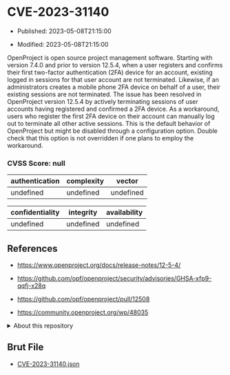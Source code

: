 # CVE-2023-31140

- Published: 2023-05-08T21:15:00

- Modified: 2023-05-08T21:15:00

OpenProject is open source project management software. Starting with version 7.4.0 and prior to version 12.5.4, when a user registers and confirms their first two-factor authentication (2FA) device for an account, existing logged in sessions for that user account are not terminated. Likewise, if an administrators creates a mobile phone 2FA device on behalf of a user, their existing sessions are not terminated. The issue has been resolved in OpenProject version 12.5.4 by actively terminating sessions of user accounts having registered and confirmed a 2FA device. As a workaround, users who register the first 2FA device on their account can manually log out to terminate all other active sessions. This is the default behavior of OpenProject but might be disabled through a configuration option. Double check that this option is not overridden if one plans to employ the workaround.

### CVSS Score: **null**

| authentication | complexity | vector |
| --- | --- | --- |
| undefined | undefined | undefined |

| confidentiality | integrity | availability |
| --- | --- | --- |
| undefined | undefined | undefined |

## References

* https://www.openproject.org/docs/release-notes/12-5-4/

* https://github.com/opf/openproject/security/advisories/GHSA-xfp9-qqfj-x28q

* https://github.com/opf/openproject/pull/12508

* https://community.openproject.org/wp/48035

<details>
<summary>About this repository</summary> 

  This repository is part of the project [Live Hack CVE](https://github.com/Live-Hack-CVE). Main website can be found [www.live-hack.org](https://www.live-hack.org) 
  
  Made by [Sn0wAlice](https://github.com/Sn0wAlice) for the people that care about security and need to have a feed of the latest CVEs. Hope you enjoy it, don't forget to star the repo and follow me on [Twitter](https://twitter.com/Sn0wAlice) and [Github](https://github.com/Sn0wAlice). And that is my [personnal website](https://www.alice-snow.me/)

  - [Home Page](https://github.com/Live-Hack-CVE)
  - [Framework](https://github.com/Live-Hack-CVE/cve-framework)
  - [CVE database](https://github.com/Live-Hack-CVE/full_database)
  - [Changelog](https://github.com/Live-Hack-CVE/Changelog)
</details>

## Brut File

* [CVE-2023-31140.json](https://raw.githubusercontent.com/Live-Hack-CVE/full_database/main/cves/2023/CVE-2023-31140.json)

